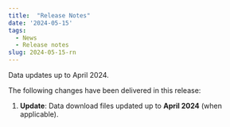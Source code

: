 ```yaml
---
title:  "Release Notes"
date: '2024-05-15'
tags:
  - News
  - Release notes
slug: 2024-05-15-rn
---
```


Data updates up to April 2024.

<!--more-->
The following changes have been delivered in this release:

1. **Update**: Data download files updated up to **April 2024** (when applicable).